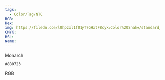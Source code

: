```yaml
---
tags:
  - Color/Tag/NTC
RGB:
Hex:
img: https://filedn.com/l0hpzxl1f01yT7GHxtF8cyk/Color%20Snake/standard_csv_to_svg/%23/8B0723.svg
CMYK:
HSL:
Name:
---
```

Monarch
```palette
#8B0723
```
RGB
